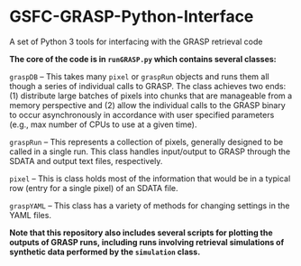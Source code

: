 # GSFC-GRASP-Python-Interface
A set of Python 3 tools for interfacing with the GRASP retrieval code

**The core of the code is in ``runGRASP.py`` which contains several classes:**

``graspDB`` – This takes many ``pixel`` or ``graspRun`` objects and runs them all though a series of individual calls to GRASP. The class achieves two ends: (1) distribute large batches of pixels into chunks that are manageable from a memory perspective and (2) allow the individual calls to the GRASP binary to occur asynchronously in accordance with user specified parameters (e.g., max number of CPUs to use at a given time).  

``graspRun`` – This represents a collection of pixels, generally designed to be called in a single run. This class handles input/output to GRASP through the SDATA and output text files, respectively. 

``pixel`` – This is class holds most of the information that would be in a typical row (entry for a single pixel) of an SDATA file.

``graspYAML`` – This class has a variety of methods for changing settings in the YAML files.

**Note that this repository also includes several scripts for plotting the outputs of GRASP runs, including runs involving retrieval simulations of synthetic data performed by the ``simulation`` class.**
